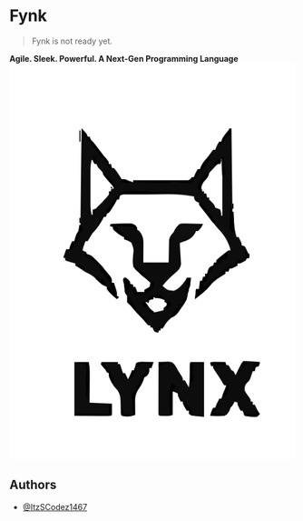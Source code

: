 
# Fynk

> Fynk is not ready yet.

**Agile. Sleek. Powerful. A Next-Gen Programming Language**
![Logo](assets/logo.svg)


## Authors

- [@ItzSCodez1467](https://www.github.com/ItzSCodez1467)